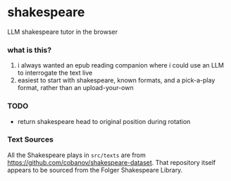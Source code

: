 # shakespeare
LLM shakespeare tutor in the browser

### what is this?
1. i always wanted an epub reading companion where i could use an LLM to interrogate the text live
2. easiest to start with shakespeare, known formats, and a pick-a-play format, rather than an upload-your-own

### TODO
- return shakespeare head to original position during rotation


### Text Sources
All the Shakespeare plays in `src/texts` are from https://github.com/cobanov/shakespeare-dataset. That repository itself appears to be sourced from the Folger Shakespeare Library.
